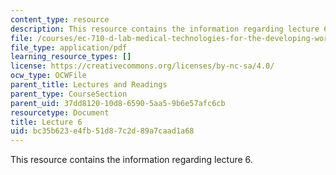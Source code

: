 ```yaml
---
content_type: resource
description: This resource contains the information regarding lecture 6.
file: /courses/ec-710-d-lab-medical-technologies-for-the-developing-world-spring-2010/bc35b623e4fb51d87c2d89a7caad1a68_MITEC_710S10_lecture6.pdf
file_type: application/pdf
learning_resource_types: []
license: https://creativecommons.org/licenses/by-nc-sa/4.0/
ocw_type: OCWFile
parent_title: Lectures and Readings
parent_type: CourseSection
parent_uid: 37dd8120-10d8-6590-5aa5-9b6e57afc6cb
resourcetype: Document
title: Lecture 6
uid: bc35b623-e4fb-51d8-7c2d-89a7caad1a68
---
```

This resource contains the information regarding lecture 6.